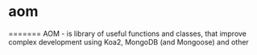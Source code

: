 # aom
=======
AOM - is library of useful functions and classes, that improve complex development
using Koa2, MongoDB (and Mongoose) and other 
